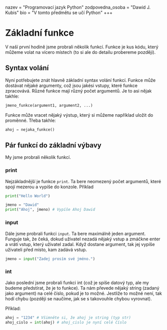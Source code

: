 nazev = "Programovací jazyk Python"
zodpovedna_osoba = "Dawid J. Kubis"
bio = "V tomto předmětu se učí Python"
+++
# Základní funkce
V naší první hodině jsme probrali několik funkcí. 
Funkce je kus kódu, který můžeme volat na vícero místech (to si ale do detailu probereme později).

## Syntax volání
Nyní potřebujete znát hlavně základní syntax volání funkcí. Funkce může dostávat nějaké argumenty, což jsou jakési vstupy, které funkce zpracovává.
Různé funkce mají různý počet argumentů.
Je to asi nějak takhle:
```python
jmeno_funkce(argument1, argument2, ...)
```
Funkce může vracet nějaký výstup, který si můžeme například uložit do proměnné. Třeba takhle:
```python
ahoj = nejaka_funkce()
```

## Pár funkcí do základní výbavy
My jsme probrali několik funkcí. 
### print
Nejzákladnější je funkce `print`. Ta bere neomezený počet argumentů, které spojí mezerou a vypíše do konzole.
Příklad
```python
print("Hello World")

jmeno = "Dawid"
print("Ahoj", jmeno) # Vypíše Ahoj Dawid
```

### input
Dále jsme probrali funkci `input`. Ta bere maximálně jeden argument. 
Funguje tak, že čeká, dokud uživatel nezadá nějaký vstup a zmáčkne enter a vrátí vstup, který uživatel zadal. 
Když dostane argument, tak jej vypíše uživateli před místo, kam zadává vstup.

```python
jmeno = input("Zadej prosím své jméno.")
```

### int
Jako poslední jsme probrali funkci int (což je spíše datový typ, ale my budeme předstírat, že je to funkce). 
Ta nám převede nějaký string (zadaný jako argument) na celé číslo, pokud je to možné. Jestliže to možné není, tak hodí chybu (později se naučíme, jak se s takovouhle chybou vyrovnat).

Příklad:
```python
ahoj = "1234" # Všimněte si, že ahoj je string (typ str)
ahoj_cislo = int(ahoj) # ahoj_cislo je nyní celé číslo
```
